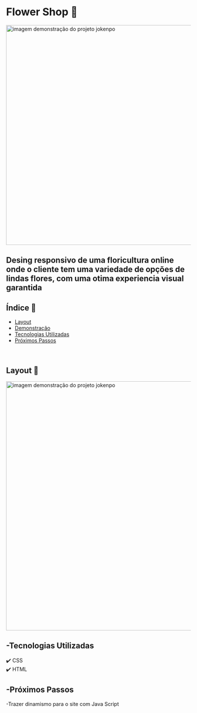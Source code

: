 # Flower Shop 🌺


<img src="https://github.com/camylla14/E-Commerce-Flower-Shop/assets/150981282/8a2da67f-b537-4f68-a14d-82f2494541d8" alt="imagem demonstração do projeto jokenpo" width="600" >



## Desing responsivo de uma floricultura online onde o cliente tem uma variedade de opções de lindas flores, com uma otima experiencia visual garantida

## Índice 🔎
- [Layout](#Layout)
- [Demonstração](#)
- [Tecnologias Utilizadas](#-tecnologias-utilizadas)
- [Próximos Passos](#-próximos-passos)


<br>


## Layout 📲
<img src="https://github.com/camylla14/E-Commerce-Flower-Shop/assets/150981282/67032623-2404-461e-8e33-f11286007692" alt="imagem demonstração do projeto jokenpo" width="680" >

## -Tecnologias Utilizadas

✔️ CSS
<br>
✔️ HTML

## -Próximos Passos
-Trazer dinamismo para o site com Java Script
